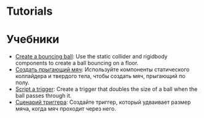 # Tutorials
# Учебники

* [Create a bouncing ball](create-a-bouncing-ball.md): Use the static collider and rigidbody components to create a ball bouncing on a floor.
* [Создать прыгающий мяч](create-a-bouncing-ball.md): Используйте компоненты статического коллайдера и твердого тела, чтобы создать мяч, прыгающий по полу.
* [Script a trigger](script-a-trigger.md): Create a trigger that doubles the size of a ball when the ball passes through it.
* [Сценарий триггера](script-a-trigger.md): Создайте триггер, который удваивает размер мяча, когда мяч проходит через него.
